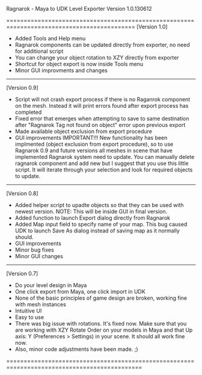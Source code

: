 Ragnarok - Maya to UDK Level Exporter
Version 1.0.130612
 
===========================================================================================
[Version 1.0]
+ Added Tools and Help menu
+ Ragnarok components can be updated directly from exporter, no need for additional script
+ You can change your object rotation to XZY directly from exporter
+ Shortcut for object export is now inside Tools menu
+ Minor GUI improvments and changes

--------------------------------------------------------------------------------------------
[Version 0.9]
+ Script will not crash export process if there is no Raganrok component on the mesh. Instead it will print errors found after export process has completed
+ Fixed error that emerges when attempting to save to same destination after "Ragnarok Tag not found on object" error upon previous export
+ Made available object exclusion from export procedure
+ GUI improvements
IMPORTANT!!!
New functionality has been implmented (object exclusion from export procedure), so to use Ragnarok 0.9 and future versions all meshes in scene that have implemented Ragnarok system need to update. You can manually delete ragnarok component and add new but I suggest that you use this little script. It will iterate through your selection and look for required objects to update.

--------------------------------------------------------------------------------------------
[Version 0.8]
+ Added helper script to upadte objects so that they can be used with newest version. NOTE: This will be inside GUI in final version.
+ Added function to launch Export dialog directly from Ragnarok
+ Added Map input field to specify name of your map. This bug caused UDK to launch Save As dialog instead of saving map as it normally should.
+ GUI improvements 
+ Minor bug fixes
+ Minor GUI changes

--------------------------------------------------------------------------------------------
[Version 0.7]
+ Do your level design in Maya
+ One click export from Maya, one click import in UDK
+ None of the basic principles of game design are broken, working fine with mesh instances
+ Intuitive UI
+ Easy to use
+ There was big issue with rotations. It's fixed now. Make sure that you are working with XZY Rotate Order on your models in Maya and that Up axis: Y (Preferences > Settings) in your scene. It should all work fine now.
+ Also, minor code adjustments have been made. ;)

=============================================================================================
